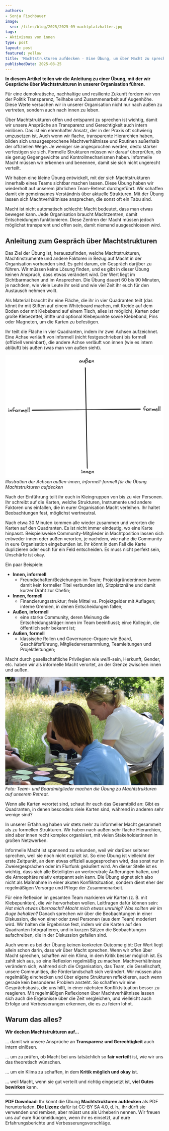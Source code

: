 ```yaml
---
authors:
- Sonja Fischbauer
image:
  src: /files/blog/2025/2025-09-machtplatzhalter.jpg
tags:
- Aktivismus von innen
type: post
layout: post
featured: yellow
title: 'Machtstrukturen aufdecken - Eine Übung, um über Macht zu sprechen'
publishedDate: 2025-08-25
---
```


**In diesem Artikel teilen wir die Anleitung zu einer Übung,  mit der wir Gespräche über Machtstrukturen in unserer Organisation führen.** 

Für eine demokratische, nachhaltige und resiliente Zukunft fordern wir von der Politik Transparenz, Teilhabe und Zusammenarbeit auf Augenhöhe. Diese Werte versuchen wir in unserer Organisation nicht nur nach außen zu vertreten, sondern auch nach innen zu leben. 

Über Machtstrukturen offen und entspannt zu sprechen ist wichtig, damit wir unsere Ansprüche an Transparenz und Gerechtigkeit auch intern einlösen. Das ist ein ehrenhafter Ansatz, der in der Praxis oft schwierig umzusetzen ist. Auch wenn wir flache, transparente Hierarchien haben, bilden sich unausgesprochene Machtverhältnisse und Routinen außerhalb der offiziellen Wege. Je weniger sie angesprochen werden, desto stärker verfestigen sie sich. Formelle Strukturen müssen wir darauf überprüfen, ob sie genug Gegengewichte und Kontrollmechanismen haben. Informelle Macht müssen wir erkennen und benennen, damit sie sich nicht ungerecht verteilt.

Wir haben eine kleine Übung entwickelt, mit der sich Machtstrukturen innerhalb eines Teams sichtbar machen lassen. Diese Übung haben wir wiederholt auf unserem jährlichen Team-Retreat durchgeführt. Wir schaffen damit ein gemeinsames Verständnis über aktuelle Strukturen. Mit der Übung lassen sich Machtverhältnisse ansprechen, die sonst oft ein Tabu sind. 

Macht ist nicht automatisch schlecht: Macht bedeutet, dass man etwas bewegen kann. Jede Organisation braucht Machtzentren, damit Entscheidungen funktionieren. Diese Zentren der Macht müssen jedoch möglichst transparent und offen sein, damit niemand ausgeschlossen wird.


## Anleitung zum Gespräch über Machtstrukturen

Das Ziel der Übung ist, herauszufinden, welche Machtstrukturen, Machtinstrumente und andere Faktoren in Bezug auf Macht in der Organisation vorhanden sind. Es geht darum, ein Gespräch darüber zu führen. Wir müssen keine Lösung finden, und es gibt in dieser Übung keinen Anspruch, dass etwas verändert wird. Der Wert liegt im Sichtbarmachen und im Ansprechen.
Die Übung dauert 60 bis 90 Minuten, je nachdem, wie viele Leute ihr seid und wie viel Zeit ihr euch für den Austausch nehmen wollt.


Als Material braucht ihr eine Fläche, die ihr in vier Quadranten teilt (das könnt ihr mit Stiften auf einem Whiteboard machen, mit Kreide auf dem Boden oder mit Klebeband auf einem Tisch, alles ist möglich), Karten oder große Klebezettel, Stifte und optional Klebepunkte sowie Klebeband, Pins oder Magneten, um die Karten zu befestigen. 


Ihr teilt die Fläche in vier Quadranten, indem ihr zwei Achsen aufzeichnet. Eine Achse verläuft von informell (nicht festgeschrieben) bis formell (offiziell vereinbart), die andere Achse verläuft von innen (wie es intern abläuft) bis außen (was man von außen sieht). 

![Illustration von vier Achsen: außen-innen, informell-formell](/files/blog/2025/2025-09-macht-achsen.png)<br>
 *Illustration der Achsen außen-innen, informell-formell für die Übung Machtstrukturen aufdecken*

Nach der Einführung teilt ihr euch in Kleingruppen von bis zu vier Personen. Ihr schreibt auf die Karten, welche Strukturen, Instrumente und andere Faktoren uns einfallen, die in eurer Organisation Macht verleihen. Ihr haltet Beobachtungen fest, möglichst wertneutral. 

Nach etwa 30 Minuten kommen alle wieder zusammen und verorten die Karten auf den Quadranten. Es ist nicht immer eindeutig, wo eine Karte hinpasst. Beispielsweise Community-Mitglieder in Machtposition lassen sich entweder innen oder außen verorten, je nachdem, wie nahe die Community in eure Organisation eingebunden ist. Ihr könnt in dem Fall die Karte duplizieren oder euch für ein Feld entscheiden. Es muss nicht perfekt sein, Unschärfe ist okay.

Ein paar Beispiele:
  - **Innen, informell**
    - Freundschaften/Beziehungen im Team; Projektgründer:innen (wenn damit kein formeller Titel verbunden ist), Sitzplatznähe und damit kurzer Draht zur Chefin;
  - **Innen, formell**
    - Finanzierungsstruktur; freie Mittel vs. Projektgelder mit Auflagen; interne Gremien, in denen Entscheidungen fallen; 
  - **Außen, informell**
    - eine starke Community, deren Meinung die Entscheidungsträger:innen im Team beeinflusst; ein:e Kolleg:in, die öffentlich sehr bekannt ist;
  - **Außen, formell**
    - klassische Rollen und Governance-Organe wie Board, Geschäftsführung, Mitgliederversammlung, Teamleitungen und Projektleitungen;

Macht durch gesellschaftliche Privilegien wie *weiß*-sein, Herkunft, Gender, etc. haben wir als informelle Macht verortet, an der Grenze zwischen innen und außen. 

![Foto von Menschen, die um einen Holztisch sitzen und Karten auflegen](/files/blog/2025/2025-09-Machtstrukturen.jpg)<br>
*Foto: Team- und Boardmitglieder machen die Übung zu Machtstrukturen auf unserem Retreat.*

Wenn alle Karten verortet sind, schaut ihr euch das Gesamtbild an: Gibt es Quadranten, in denen besonders viele Karten sind, während in anderen sehr wenige sind? 

In unserer Erfahrung haben wir stets mehr zu informeller Macht gesammelt als zu formellen Strukturen. Wir haben nach außen sehr flache Hierarchien, sind aber innen recht komplex organisiert, mit vielen Stakeholder:innen in großen Netzwerken.

Informelle Macht ist spannend zu erkunden, weil wir darüber seltener sprechen, weil sie noch nicht explizit ist. So eine Übung ist vielleicht der erste Zeitpunkt, an dem etwas offiziell ausgesprochen wird, das sonst nur in Zweiergesprächen oder im Flurfunk geäußert wird. An dieser Stelle ist es wichtig, dass sich alle Beteiligten an wertneutrale Äußerungen halten, und die Atmosphäre relativ entspannt sein kann. Die Übung eignet sich also nicht als Maßnahme in einer akuten Konfliktsituation, sondern dient eher der regelmäßigen Vorsorge und Pflege der Zusammenarbeit.

Für eine Reflexion im gesamten Team markieren wir Karten (z. B. mit Klebepunkten), die wir hervorheben wollen. Leitfragen dafür können sein: *Hat mich etwas überrascht? Macht mich etwas unruhig? Was sollten wir im Auge behalten?* Danach sprechen wir über die Beobachtungen in einer Diskussion, die von einer oder zwei Personen (aus dem Team) moderiert wird. Wir halten die Ergebnisse fest, indem wir die Karten auf den Quadranten fotografieren, und in kurzen Sätzen die Beobachtungen aufschreiben, die in der Diskussion gefallen sind. 

Auch wenn es bei der Übung keinen konkreten Outcome gibt: Der Wert liegt allein schon darin, dass wir über Macht sprechen. Wenn wir offen über Macht sprechen, schaffen wir ein Klima, in dem Kritik besser möglich ist. Es zahlt sich aus, so eine Reflexion regelmäßig zu machen. Machtverhältnisse verändern sich, während sich die Organisation, das Team, die Gesellschaft, unsere Communities, die Förderlandschaft sich verändert. Wir müssen also regelmäßig einchecken und über eigene Strukturen reflektieren, auch wenn gerade kein besonderes Problem ansteht. So schaffen wir eine Gesprächsbasis, die uns hilft, in einer nächsten Konfliktsituation besser zu reagieren. Mit regelmäßigen Reflexionen über Machtverhältnisse lassen sich auch die Ergebnisse über die Zeit vergleichen, und vielleicht auch Erfolge und Verbesserungen erkennen, die es zu feiern lohnt. 

## Warum das alles?

**Wir decken Machtstrukturen auf...**

... damit wir unsere Ansprüche an **Transparenz und Gerechtigkeit** auch intern einlösen.

... um zu prüfen, ob Macht bei uns tatsächlich so **fair verteilt** ist, wie wir uns das theoretisch wünschen.

... um ein Klima zu schaffen, in dem **Kritik möglich und okay** ist.

... weil Macht, wenn sie gut verteilt und richtig eingesetzt ist, **viel Gutes bewirken** kann.

---
**PDF Download**: Ihr könnt die Übung **Machtstrukturen aufdecken** als PDF herunterladen. 
**Die Lizenz** dafür ist CC-BY SA 4.0, d. h., ihr dürft sie verwenden und remixen, aber müsst uns als Urheberin nennen. Wir freuen uns auf eure Rückmeldungen, wenn ihr es einsetzt, auf eure Erfahrungsberichte und Verbesserungsvorschläge.

